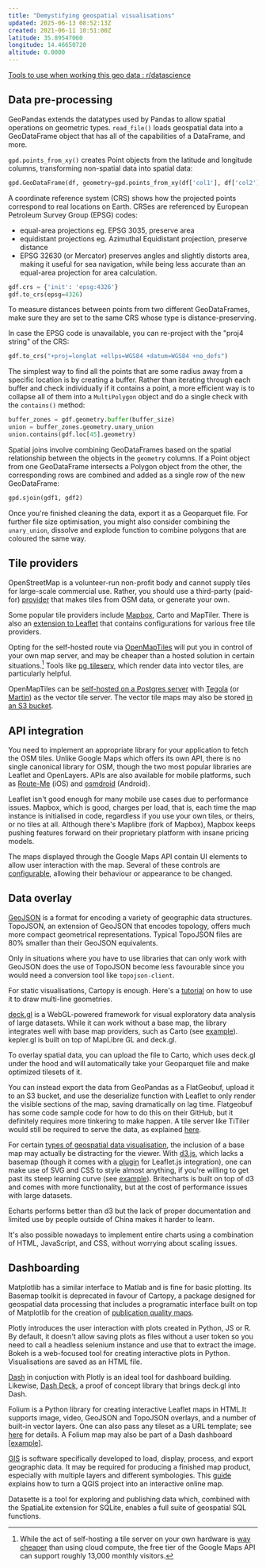 ```yaml
---
title: "Demystifying geospatial visualisations"
updated: 2025-06-13 08:52:13Z
created: 2021-06-11 10:51:00Z
latitude: 35.89547060
longitude: 14.46650720
altitude: 0.0000
---
```


[Tools to use when working this geo data : r/datascience](https://www.reddit.com/r/datascience/comments/15w0bsw/comment/jx2wryb/)

## Data pre-processing

GeoPandas extends the datatypes used by Pandas to allow spatial operations on geometric types. `read_file()` loads geospatial data into a GeoDataFrame object that has all of the capabilities of a DataFrame, and more.

`gpd.points_from_xy()` creates Point objects from the latitude and longitude columns, transforming non-spatial data into spatial data:

```python
gpd.GeoDataFrame(df, geometry=gpd.points_from_xy(df['col1'], df['col2']))
```

A coordinate reference system (CRS) shows how the projected points correspond to real locations on Earth. CRSes are referenced by European Petroleum Survey Group (EPSG) codes:

- equal-area projections eg. EPSG 3035, preserve area
- equidistant projections eg. Azimuthal Equidistant projection, preserve distance
- EPSG 32630 (or Mercator) preserves angles and slightly distorts area, making it useful for sea navigation, while being less accurate than an equal-area projection for area calculation.

```python
gdf.crs = {'init': 'epsg:4326'}
gdf.to_crs(epsg=4326)
```

To measure distances between points from two different GeoDataFrames, make sure they are set to the same CRS whose type is distance-preserving.

In case the EPSG code is unavailable, you can re-project with the "proj4 string" of the CRS:

```python
gdf.to_crs("+proj=longlat +ellps=WGS84 +datum=WGS84 +no_defs")
```

The simplest way to find all the points that are some radius away from a specific location is by creating a buffer. Rather than iterating through each buffer and check individually if it contains a point, a more efficient way is to collapse all of them into a `MultiPolygon` object and do a single check with the `contains()` method:

```python
buffer_zones = gdf.geometry.buffer(buffer_size)
union = buffer_zones.geometry.unary_union
union.contains(gdf.loc[45].geometry)
```

Spatial joins involve combining GeoDataFrames based on the spatial relationship between the objects in the `geometry` columns. If a Point object from one GeoDataFrame intersects a Polygon object from the other, the corresponding rows are combined and added as a single row of the new GeoDataFrame:

```python
gpd.sjoin(gdf1, gdf2)
```

Once you're finished cleaning the data, export it as a Geoparquet file. For further file size optimisation, you might also consider combining the `unary_union`, dissolve and explode function to combine polygons that are coloured the same way.

## Tile providers

OpenStreetMap is a volunteer-run non-profit body and cannot supply tiles for large-scale commercial use. Rather, you should use a third-party (paid-for) [provider](https://switch2osm.org/providers/) that makes tiles from OSM data, or generate your own.

Some popular tile providers include [Mapbox](https://gomasuga.com/blog/mapbox-google-maps-alternative), Carto and MapTiler. There is also an [extension to Leaflet](https://github.com/leaflet-extras/leaflet-providers) that contains configurations for various free tile providers.

Opting for the self-hosted route via [OpenMapTiles](https://openmaptiles.org/) will put you in control of your own map server, and may be cheaper than a hosted solution in certain situations.[^1] Tools like [pg_tileserv](https://github.com/CrunchyData/pg_tileserv), which render data into vector tiles, are particularly helpful.

OpenMapTiles can be [self-hosted on a Postgres server](https://github.com/dechristopher/tegola-omt) with [Tegola](https://github.com/go-spatial/tegola) (or [Martin](https://github.com/maplibre/martin)) as the vector tile server. The vector tile maps may also be stored [in an S3 bucket](https://support.maptiler.com/i74-map-hosting-on-amazon-s3).

## API integration

You need to implement an appropriate library for your application to fetch the OSM tiles. Unlike Google Maps which offers its own API, there is no single canonical library for OSM, though the two most popular libraries are Leaflet and OpenLayers. APIs are also available for mobile platforms, such as [Route-Me](https://github.com/route-me/route-me) (iOS) and [osmdroid](https://github.com/osmdroid/osmdroid) (Android).

Leaflet isn't good enough for many mobile use cases due to performance issues. Mapbox, which is good, charges per load, that is, each time the map instance is initialised in code, regardless if you use your own tiles, or theirs, or no tiles at all. Although there's Maplibre (fork of Mapbox), Mapbox keeps pushing features forward on their proprietary platform with insane pricing models.

The maps displayed through the Google Maps API contain UI elements to allow user interaction with the map. Several of these controls are [configurable](https://developers.google.com/maps/documentation/javascript/controls), allowing their behaviour or appearance to be changed.

## Data overlay

[GeoJSON](https://www.youtube.com/watch?v=8RPfrhzRw2s) is a format for encoding a variety of geographic data structures. TopoJSON, an extension of GeoJSON that encodes topology, offers much more compact geometrical representations. Typical TopoJSON files are 80% smaller than their GeoJSON equivalents.

Only in situations where you have to use libraries that can only work with GeoJSON does the use of TopoJSON become less favourable since you would need a conversion tool like `topojson-client`.

For static visualisations, Cartopy is enough. Here's a [tutorial](https://www.net-analysis.com/blog/cartopymultiline.html) on how to use it to draw multi-line geometries.

[deck.gl](https://deck.gl/) is a WebGL-powered framework for visual exploratory data analysis of large datasets. While it can work without a base map, the library integrates well with base map providers, such as Carto (see [example](https://dancooksonresearch.carto.com/u/dancookson/viz/49ca276c-adf9-454a-8f64-0ccf0e46eed0/embed_map)). kepler.gl is built on top of MapLibre GL and deck.gl.

To overlay spatial data, you can upload the file to Carto, which uses deck.gl under the hood and will automatically take your Geoparquet file and make optimized tilesets of it.

You can instead export the data from GeoPandas as a FlatGeobuf, upload it to an S3 bucket, and use the deserialize function with Leaflet to only render the visible sections of the map, saving dramatically on lag time. Flatgeobuf has some code sample code for how to do this on their GitHub, but it definitely requires more tinkering to make happen. A tile server like TiTiler would still be required to serve the data, as explained [here](https://medium.com/@mdavid800/plotly-dash-interactive-mapping-dash-leaflet-titiler-e0c362d15e4).

For certain [types of geospatial data visualisation](https://www.safegraph.com/guides/visualizing-geospatial-data), the inclusion of a base map may actually be distracting for the viewer. With [d3.js](https://d3js.org/), which lacks a basemap (though it comes with a [plugin](https://d3-discovery.net/) for Leaflet.js integration), one can make use of SVG and CSS to style almost anything, if you're willing to get past its steep learning curve (see [example](https://observablehq.com/@d3/choropleth/2?intent=fork)). Britecharts is built on top of d3 and comes with more functionality, but at the cost of performance issues with large datasets.

Echarts performs better than d3 but the lack of proper documentation and limited use by people outside of China makes it harder to learn.

It's also possible nowadays to implement entire charts using a combination of HTML, JavaScript, and CSS, without worrying about scaling issues.

## Dashboarding

Matplotlib has a similar interface to Matlab and is fine for basic plotting. Its Basemap toolkit is deprecated in favour of Cartopy, a package designed for geospatial data processing that includes a programatic interface built on top of Matplotlib for the creation of [publication quality maps](https://medium.com/@lubomirfranko/climate-data-visualisation-with-python-visualise-climate-data-using-cartopy-and-xarray-cf35a60ca8ee).

Plotly introduces the user interaction with plots created in Python, JS or R. By default, it doesn't allow saving plots as files without a user token so you need to call a headless selenium instance and use that to extract the image. Bokeh is a web-focused tool for creating interactive plots in Python. Visualisations are saved as an HTML file.

[Dash](https://github.com/plotly/dash) in conjuction with Plotly is an ideal tool for dashboard building. Likewise, [Dash Deck](https://github.com/plotly/dash-deck), a proof of concept library that brings deck.gl into Dash.

Folium is a Python library for creating interactive Leaflet maps in HTML.It supports image, video, GeoJSON and TopoJSON overlays, and a number of built-in vector layers. One can also pass any tileset as a URL template; see [here](https://github.com/python-visualization/folium/tree/master/folium/templates/tiles) for details. A Folium map may also be part of a Dash dashboard [[example](https://github.com/riteshsharma29/Dash_Location_App/tree/main)].

[GIS](https://mangomap.com/what-is-gis) is software specifically developed to load, display, process, and export geographic data. It may be required for producing a finished map product, especially with multiple layers and different symbologies. This [guide](https://mapscaping.com/qgis-projects-into-interactive-online-maps/) explains how to turn a QGIS project into an interactive online map.

Datasette is a tool for exploring and publishing data which, combined with the SpatiaLite extension for SQLite, enables a full suite of geospatial SQL functions.

[^1]: While the act of self-hosting a tile server on your own hardware is [way cheaper](https://wcedmisten.fyi/post/self-hosting-osm/?utm_source=pocket_reader#user-content-fn-google-maps) than using cloud compute, the free tier of the Google Maps API can support roughly 13,000 monthly visitors.
